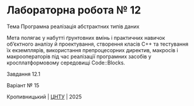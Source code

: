 ﻿# Лабораторна робота № 12

Тема Програмна реалізація абстрактних типів даних

Мета полягає у набутті ґрунтовних вмінь і практичних навичок об’єктного аналізу й проектування, створення класів С++ та тестування їх екземплярів, використання препроцесорних директив, макросів і макрооператорів під час реалізації програмних засобів у кросплатформовому середовищі Code::Blocks.

Завдання 12.1

Варіант № 15


Кропивницький | <a href="http://www.kntu.kr.ua/">ЦНТУ</a> | 2025
